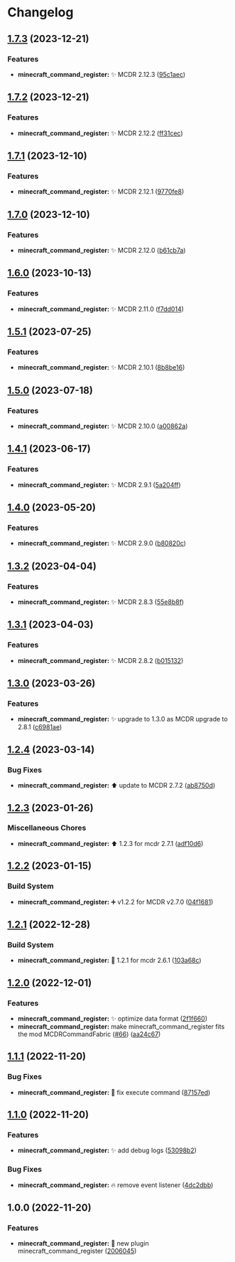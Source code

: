 # Changelog

## [1.7.3](https://github.com/AnzhiZhang/MCDReforgedPlugins/compare/minecraft_command_register-v1.7.2...minecraft_command_register-v1.7.3) (2023-12-21)


### Features

* **minecraft_command_register:** ✨ MCDR 2.12.3 ([95c1aec](https://github.com/AnzhiZhang/MCDReforgedPlugins/commit/95c1aec91285765dfab0077bd31083e955234729))

## [1.7.2](https://github.com/AnzhiZhang/MCDReforgedPlugins/compare/minecraft_command_register-v1.7.1...minecraft_command_register-v1.7.2) (2023-12-21)


### Features

* **minecraft_command_register:** ✨ MCDR 2.12.2 ([ff31cec](https://github.com/AnzhiZhang/MCDReforgedPlugins/commit/ff31cecd6bec11f5d82b2e6eca2854bd8d8e175a))

## [1.7.1](https://github.com/AnzhiZhang/MCDReforgedPlugins/compare/minecraft_command_register-v1.7.0...minecraft_command_register-v1.7.1) (2023-12-10)


### Features

* **minecraft_command_register:** ✨ MCDR 2.12.1 ([9770fe8](https://github.com/AnzhiZhang/MCDReforgedPlugins/commit/9770fe8c27c8df68cd2315d64130f04f8ad5aaa6))

## [1.7.0](https://github.com/AnzhiZhang/MCDReforgedPlugins/compare/minecraft_command_register-v1.6.0...minecraft_command_register-v1.7.0) (2023-12-10)


### Features

* **minecraft_command_register:** ✨ MCDR 2.12.0 ([b61cb7a](https://github.com/AnzhiZhang/MCDReforgedPlugins/commit/b61cb7a383dd31ea19d19725a106f254e512adb3))

## [1.6.0](https://github.com/AnzhiZhang/MCDReforgedPlugins/compare/minecraft_command_register-v1.5.1...minecraft_command_register-v1.6.0) (2023-10-13)


### Features

* **minecraft_command_register:** ✨ MCDR 2.11.0 ([f7dd014](https://github.com/AnzhiZhang/MCDReforgedPlugins/commit/f7dd0146406adf9a8aee907ccb47339fa3ef0351))

## [1.5.1](https://github.com/AnzhiZhang/MCDReforgedPlugins/compare/minecraft_command_register-v1.5.0...minecraft_command_register-v1.5.1) (2023-07-25)


### Features

* **minecraft_command_register:** ✨ MCDR 2.10.1 ([8b8be16](https://github.com/AnzhiZhang/MCDReforgedPlugins/commit/8b8be16b00dbe0ca15694573072859e7bc4c2892))

## [1.5.0](https://github.com/AnzhiZhang/MCDReforgedPlugins/compare/minecraft_command_register-v1.4.1...minecraft_command_register-v1.5.0) (2023-07-18)


### Features

* **minecraft_command_register:** ✨ MCDR 2.10.0 ([a00862a](https://github.com/AnzhiZhang/MCDReforgedPlugins/commit/a00862a05434812a5ccd108156307c52eec3bc2b))

## [1.4.1](https://github.com/AnzhiZhang/MCDReforgedPlugins/compare/minecraft_command_register-v1.4.0...minecraft_command_register-v1.4.1) (2023-06-17)


### Features

* **minecraft_command_register:** ✨ MCDR 2.9.1 ([5a204ff](https://github.com/AnzhiZhang/MCDReforgedPlugins/commit/5a204ff01f4cca553adbe68c596c99d7f1629848))

## [1.4.0](https://github.com/AnzhiZhang/MCDReforgedPlugins/compare/minecraft_command_register-v1.3.2...minecraft_command_register-v1.4.0) (2023-05-20)


### Features

* **minecraft_command_register:** ✨ MCDR 2.9.0 ([b80820c](https://github.com/AnzhiZhang/MCDReforgedPlugins/commit/b80820c2d98c9da0e985ab896e044d85b15c0686))

## [1.3.2](https://github.com/AnzhiZhang/MCDReforgedPlugins/compare/minecraft_command_register-v1.3.1...minecraft_command_register-v1.3.2) (2023-04-04)


### Features

* **minecraft_command_register:** ✨ MCDR 2.8.3 ([55e8b8f](https://github.com/AnzhiZhang/MCDReforgedPlugins/commit/55e8b8ff8347b3e12a0870e0fd5cf038b578fd54))

## [1.3.1](https://github.com/AnzhiZhang/MCDReforgedPlugins/compare/minecraft_command_register-v1.3.0...minecraft_command_register-v1.3.1) (2023-04-03)


### Features

* **minecraft_command_register:** ✨ MCDR 2.8.2 ([b015132](https://github.com/AnzhiZhang/MCDReforgedPlugins/commit/b0151329d582f939f30763e60646a940f733c62e))

## [1.3.0](https://github.com/AnzhiZhang/MCDReforgedPlugins/compare/minecraft_command_register-v1.2.4...minecraft_command_register-v1.3.0) (2023-03-26)


### Features

* **minecraft_command_register:** ✨ upgrade to 1.3.0 as MCDR upgrade to 2.8.1 ([c6981ae](https://github.com/AnzhiZhang/MCDReforgedPlugins/commit/c6981ae3a0acee1aaba3c21133420347bbd6bba7))

## [1.2.4](https://github.com/AnzhiZhang/MCDReforgedPlugins/compare/minecraft_command_register-v1.2.3...minecraft_command_register-v1.2.4) (2023-03-14)


### Bug Fixes

* **minecraft_command_register:** ⬆️ update to MCDR 2.7.2 ([ab8750d](https://github.com/AnzhiZhang/MCDReforgedPlugins/commit/ab8750d1a518636eda690e0d970627ac16912f48))

## [1.2.3](https://github.com/AnzhiZhang/MCDReforgedPlugins/compare/minecraft_command_register-v1.2.2...minecraft_command_register-v1.2.3) (2023-01-26)


### Miscellaneous Chores

* **minecraft_command_register:** ⬆️ 1.2.3 for mcdr 2.7.1 ([adf10d6](https://github.com/AnzhiZhang/MCDReforgedPlugins/commit/adf10d6d77e59359bfcf4c2eae1ddd521c05ba8a))

## [1.2.2](https://github.com/AnzhiZhang/MCDReforgedPlugins/compare/minecraft_command_register-v1.2.1...minecraft_command_register-v1.2.2) (2023-01-15)


### Build System

* **minecraft_command_register:** ➕ v1.2.2 for MCDR v2.7.0 ([04f1681](https://github.com/AnzhiZhang/MCDReforgedPlugins/commit/04f1681f8f72319bded2cd4de9e94ca9efd2f46e))

## [1.2.1](https://github.com/AnzhiZhang/MCDReforgedPlugins/compare/minecraft_command_register-v1.2.0...minecraft_command_register-v1.2.1) (2022-12-28)


### Build System

* **minecraft_command_register:** 🔖 1.2.1 for mcdr 2.6.1 ([103a68c](https://github.com/AnzhiZhang/MCDReforgedPlugins/commit/103a68ccb1a6d4a8646e2308005b81d7754a5634))

## [1.2.0](https://github.com/AnzhiZhang/MCDReforgedPlugins/compare/minecraft_command_register-v1.1.1...minecraft_command_register-v1.2.0) (2022-12-01)


### Features

* **minecraft_command_register:** ✨ optimize data format ([2f1f660](https://github.com/AnzhiZhang/MCDReforgedPlugins/commit/2f1f660eb3c8e3be6faaed595a69e9f8036a6fdd))
* **minecraft_command_register:** make minecraft_command_register fits the mod MCDRCommandFabric ([#66](https://github.com/AnzhiZhang/MCDReforgedPlugins/issues/66)) ([aa24c67](https://github.com/AnzhiZhang/MCDReforgedPlugins/commit/aa24c67d8947db258c72ff7f76f69b35965db192))

## [1.1.1](https://github.com/AnzhiZhang/MCDReforgedPlugins/compare/minecraft_command_register-v1.1.0...minecraft_command_register-v1.1.1) (2022-11-20)


### Bug Fixes

* **minecraft_command_register:** 🐛 fix execute command ([87157ed](https://github.com/AnzhiZhang/MCDReforgedPlugins/commit/87157ed152095976acd7c7ac06491ce03e4724f2))

## [1.1.0](https://github.com/AnzhiZhang/MCDReforgedPlugins/compare/minecraft_command_register-v1.0.0...minecraft_command_register-v1.1.0) (2022-11-20)


### Features

* **minecraft_command_register:** ✨ add debug logs ([53098b2](https://github.com/AnzhiZhang/MCDReforgedPlugins/commit/53098b20d5904970e6ba959b6cca8e8ac7409967))


### Bug Fixes

* **minecraft_command_register:** 🔥 remove event listener ([4dc2dbb](https://github.com/AnzhiZhang/MCDReforgedPlugins/commit/4dc2dbb27de685adb283410a36c6602bea5b15ca))

## 1.0.0 (2022-11-20)


### Features

* **minecraft_command_register:** 🎉 new plugin minecraft_command_register ([2006045](https://github.com/AnzhiZhang/MCDReforgedPlugins/commit/200604503d80543cecaa85de87194dca14443956))
